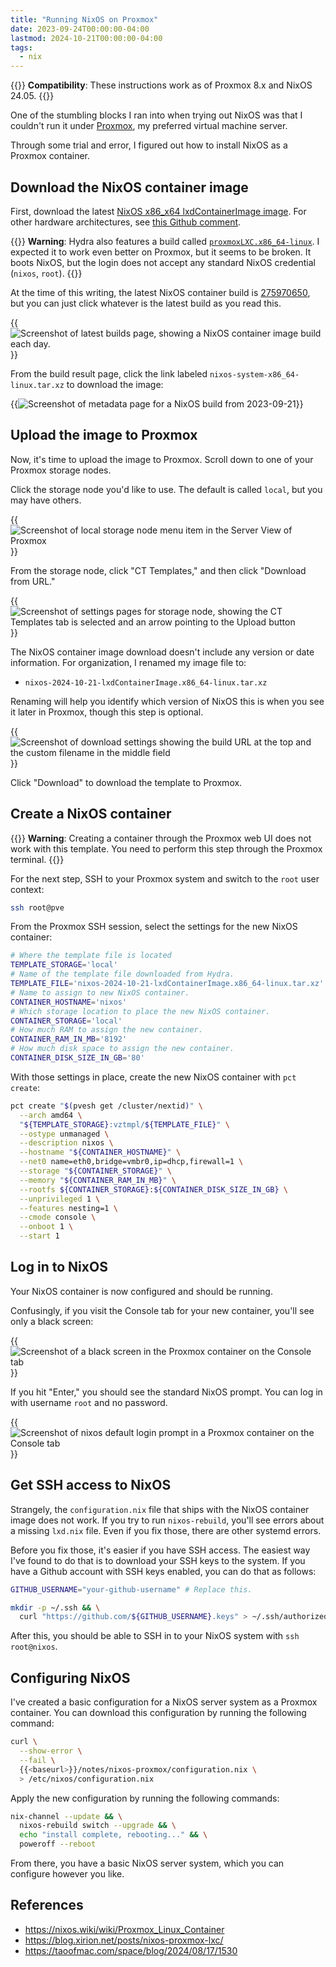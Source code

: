 ```yaml
---
title: "Running NixOS on Proxmox"
date: 2023-09-24T00:00:00-04:00
lastmod: 2024-10-21T00:00:00-04:00
tags:
  - nix
---
```


{{<notice type="info">}}
**Compatibility**: These instructions work as of Proxmox 8.x and NixOS 24.05.
{{</notice>}}

One of the stumbling blocks I ran into when trying out NixOS was that I couldn't run it under [Proxmox](https://www.proxmox.com/en/), my preferred virtual machine server.

Through some trial and error, I figured out how to install NixOS as a Proxmox container.

## Download the NixOS container image

First, download the latest [NixOS x86_x64 lxdContainerImage image](https://hydra.nixos.org/job/nixos/release-24.05/nixos.lxdContainerImage.x86_64-linux). For other hardware architectures, see [this Github comment](https://github.com/NixOS/nixpkgs/issues/43781#issuecomment-1707132209).

{{<notice type="warning">}}
**Warning**: Hydra also features a build called [`proxmoxLXC.x86_64-linux`](https://hydra.nixos.org/job/nixos/release-24.05/nixos.proxmoxLXC.x86_64-linux). I expected it to work even better on Proxmox, but it seems to be broken. It boots NixOS, but the login does not accept any standard NixOS credential (`nixos`, `root`).
{{</notice>}}

At the time of this writing, the latest NixOS container build is [275970650](https://hydra.nixos.org/build/275970650), but you can just click whatever is the latest build as you read this.

{{<img src="download-build.webp" alt="Screenshot of latest builds page, showing a NixOS container image build each day." has-border="true" max-width="724px">}}

From the build result page, click the link labeled `nixos-system-x86_64-linux.tar.xz` to download the image:

{{<img src="build-result.webp" alt="Screenshot of metadata page for a NixOS build from 2023-09-21" has-border="true" max-width="700px">}}

## Upload the image to Proxmox

Now, it's time to upload the image to Proxmox. Scroll down to one of your Proxmox storage nodes.

Click the storage node you'd like to use. The default is called `local`, but you may have others.

{{<img src="click-local.webp" alt="Screenshot of local storage node menu item in the Server View of Proxmox" has-border="true">}}

From the storage node, click "CT Templates," and then click "Download from URL."

{{<img src="ct-templates.webp" alt="Screenshot of settings pages for storage node, showing the CT Templates tab is selected and an arrow pointing to the Upload button" has-border="true">}}

The NixOS container image download doesn't include any version or date information. For organization, I renamed my image file to:

- `nixos-2024-10-21-lxdContainerImage.x86_64-linux.tar.xz`

Renaming will help you identify which version of NixOS this is when you see it later in Proxmox, though this step is optional.

{{<img src="download-from-url.webp" alt="Screenshot of download settings showing the build URL at the top and the custom filename in the middle field" has-border="true">}}

Click "Download" to download the template to Proxmox.

## Create a NixOS container

{{<notice type="warning">}}
**Warning**: Creating a container through the Proxmox web UI does not work with this template. You need to perform this step through the Proxmox terminal.
{{</notice>}}

For the next step, SSH to your Proxmox system and switch to the `root` user context:

```bash
ssh root@pve
```

From the Proxmox SSH session, select the settings for the new NixOS container:

```bash
# Where the template file is located
TEMPLATE_STORAGE='local'
# Name of the template file downloaded from Hydra.
TEMPLATE_FILE='nixos-2024-10-21-lxdContainerImage.x86_64-linux.tar.xz'
# Name to assign to new NixOS container.
CONTAINER_HOSTNAME='nixos'
# Which storage location to place the new NixOS container.
CONTAINER_STORAGE='local'
# How much RAM to assign the new container.
CONTAINER_RAM_IN_MB='8192'
# How much disk space to assign the new container.
CONTAINER_DISK_SIZE_IN_GB='80'
```

With those settings in place, create the new NixOS container with `pct create`:

```bash
pct create "$(pvesh get /cluster/nextid)" \
  --arch amd64 \
  "${TEMPLATE_STORAGE}:vztmpl/${TEMPLATE_FILE}" \
  --ostype unmanaged \
  --description nixos \
  --hostname "${CONTAINER_HOSTNAME}" \
  --net0 name=eth0,bridge=vmbr0,ip=dhcp,firewall=1 \
  --storage "${CONTAINER_STORAGE}" \
  --memory "${CONTAINER_RAM_IN_MB}" \
  --rootfs ${CONTAINER_STORAGE}:${CONTAINER_DISK_SIZE_IN_GB} \
  --unprivileged 1 \
  --features nesting=1 \
  --cmode console \
  --onboot 1 \
  --start 1
```

## Log in to NixOS

Your NixOS container is now configured and should be running.

Confusingly, if you visit the Console tab for your new container, you'll see only a black screen:

{{<img src="black-screen.webp" alt="Screenshot of a black screen in the Proxmox container on the Console tab" has-border="true">}}

If you hit "Enter," you should see the standard NixOS prompt. You can log in with username `root` and no password.

{{<img src="nixos-prompt.webp" alt="Screenshot of nixos default login prompt in a Proxmox container on the Console tab" has-border="true">}}

## Get SSH access to NixOS

Strangely, the `configuration.nix` file that ships with the NixOS container image does not work. If you try to run `nixos-rebuild`, you'll see errors about a missing `lxd.nix` file. Even if you fix those, there are other systemd errors.

Before you fix those, it's easier if you have SSH access. The easiest way I've found to do that is to download your SSH keys to the system. If you have a Github account with SSH keys enabled, you can do that as follows:

```bash
GITHUB_USERNAME="your-github-username" # Replace this.

mkdir -p ~/.ssh && \
  curl "https://github.com/${GITHUB_USERNAME}.keys" > ~/.ssh/authorized_keys
```

After this, you should be able to SSH in to your NixOS system with `ssh root@nixos`.

## Configuring NixOS

I've created a basic configuration for a NixOS server system as a Proxmox container. You can download this configuration by running the following command:

```bash
curl \
  --show-error \
  --fail \
  {{<baseurl>}}/notes/nixos-proxmox/configuration.nix \
  > /etc/nixos/configuration.nix
```

Apply the new configuration by running the following commands:

```bash
nix-channel --update && \
  nixos-rebuild switch --upgrade && \
  echo "install complete, rebooting..." && \
  poweroff --reboot
```

From there, you have a basic NixOS server system, which you can configure however you like.

## References

- <https://nixos.wiki/wiki/Proxmox_Linux_Container>
- <https://blog.xirion.net/posts/nixos-proxmox-lxc/>
- <https://taoofmac.com/space/blog/2024/08/17/1530>
